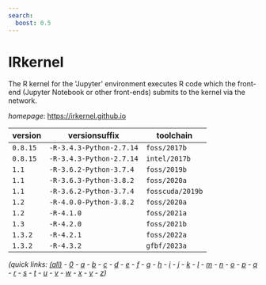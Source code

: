 ```yaml
---
search:
  boost: 0.5
---
```

# IRkernel

The R kernel for the 'Jupyter' environment executes R code   which the front-end (Jupyter Notebook or other front-ends) submits to the   kernel via the network.

*homepage*: <https://irkernel.github.io>

version | versionsuffix | toolchain
--------|---------------|----------
``0.8.15`` | ``-R-3.4.3-Python-2.7.14`` | ``foss/2017b``
``0.8.15`` | ``-R-3.4.3-Python-2.7.14`` | ``intel/2017b``
``1.1`` | ``-R-3.6.2-Python-3.7.4`` | ``foss/2019b``
``1.1`` | ``-R-3.6.3-Python-3.8.2`` | ``foss/2020a``
``1.1`` | ``-R-3.6.2-Python-3.7.4`` | ``fosscuda/2019b``
``1.2`` | ``-R-4.0.0-Python-3.8.2`` | ``foss/2020a``
``1.2`` | ``-R-4.1.0`` | ``foss/2021a``
``1.3`` | ``-R-4.2.0`` | ``foss/2021b``
``1.3.2`` | ``-R-4.2.1`` | ``foss/2022a``
``1.3.2`` | ``-R-4.3.2`` | ``gfbf/2023a``


*(quick links: [(all)](../index.md) - [0](../0/index.md) - [a](../a/index.md) - [b](../b/index.md) - [c](../c/index.md) - [d](../d/index.md) - [e](../e/index.md) - [f](../f/index.md) - [g](../g/index.md) - [h](../h/index.md) - [i](../i/index.md) - [j](../j/index.md) - [k](../k/index.md) - [l](../l/index.md) - [m](../m/index.md) - [n](../n/index.md) - [o](../o/index.md) - [p](../p/index.md) - [q](../q/index.md) - [r](../r/index.md) - [s](../s/index.md) - [t](../t/index.md) - [u](../u/index.md) - [v](../v/index.md) - [w](../w/index.md) - [x](../x/index.md) - [y](../y/index.md) - [z](../z/index.md))*

